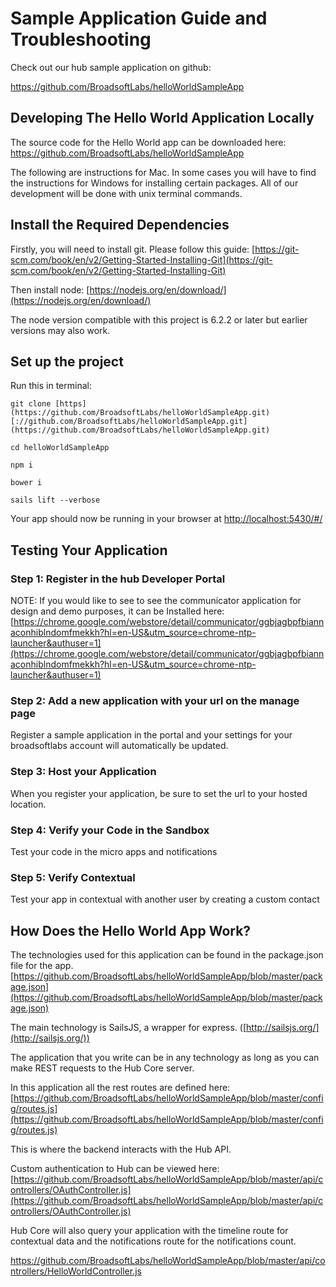 # Sample Application Guide and Troubleshooting

Check out our hub sample application on github:

https://github.com/BroadsoftLabs/helloWorldSampleApp

## Developing The Hello World Application Locally

The source code for the Hello World app can be downloaded here: https://github.com/BroadsoftLabs/helloWorldSampleApp

The following are instructions for Mac. In some cases you will have to find the instructions for Windows for installing certain packages. All of our development will be done with unix terminal commands.

## Install the Required Dependencies

Firstly, you will need to install git. Please follow this guide: [https://git-scm.com/book/en/v2/Getting-Started-Installing-Git](https://git-scm.com/book/en/v2/Getting-Started-Installing-Git)

Then install node: [https://nodejs.org/en/download/](https://nodejs.org/en/download/)

The node version compatible with this project is 6.2.2 or later but earlier versions may also work.

## Set up the project

Run this in terminal:

```
git clone [https](https://github.com/BroadsoftLabs/helloWorldSampleApp.git)[://github.com/BroadsoftLabs/helloWorldSampleApp.git](https://github.com/BroadsoftLabs/helloWorldSampleApp.git)

cd helloWorldSampleApp

npm i

bower i

sails lift --verbose
```

Your app should now be running in your browser at [http://localhost:5430/#/](http://localhost:5430/#/)

## Testing Your Application

### Step 1: Register in the hub Developer Portal

NOTE: If you would like to see to see the communicator application for design and demo purposes, it can be Installed here: [https://chrome.google.com/webstore/detail/communicator/ggbjagbpfbiannaconhiblndomfmekkh?hl=en-US&utm_source=chrome-ntp-launcher&authuser=1](https://chrome.google.com/webstore/detail/communicator/ggbjagbpfbiannaconhiblndomfmekkh?hl=en-US&utm_source=chrome-ntp-launcher&authuser=1)

### Step 2: Add a new application with your url on the manage page

Register a sample application in the portal and your settings for your broadsoftlabs account will automatically be updated.

### Step 3: Host your Application

When you register your application, be sure to set the url to your hosted location.

### Step 4: Verify your Code in the Sandbox

Test your code in the micro apps and notifications

### Step 5: Verify Contextual

Test your app in contextual with another user by creating a custom contact

## How Does the Hello World App Work?

The technologies used for this application can be found in the package.json file for the app. [https://github.com/BroadsoftLabs/helloWorldSampleApp/blob/master/package.json](https://github.com/BroadsoftLabs/helloWorldSampleApp/blob/master/package.json)

The main technology is SailsJS, a wrapper for express. ([http://sailsjs.org/](http://sailsjs.org/))

The application that you write can be in any technology as long as you can make REST requests to the Hub Core server.

In this application all the rest routes are defined here: [https://github.com/BroadsoftLabs/helloWorldSampleApp/blob/master/config/routes.js](https://github.com/BroadsoftLabs/helloWorldSampleApp/blob/master/config/routes.js)

This is where the backend interacts with the Hub API.

Custom authentication to Hub can be viewed here: [https://github.com/BroadsoftLabs/helloWorldSampleApp/blob/master/api/controllers/OAuthController.js](https://github.com/BroadsoftLabs/helloWorldSampleApp/blob/master/api/controllers/OAuthController.js)

Hub Core will also query your application with the timeline route for contextual data and the notifications route for the notifications count.

https://github.com/BroadsoftLabs/helloWorldSampleApp/blob/master/api/controllers/HelloWorldController.js
